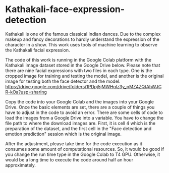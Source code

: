 # Kathakali-face-expression-detection
Kathakali is one of the famous classical Indian dances. Due to the complex makeup and fancy decorations to hardly understand the expression of the character in a show. This work uses tools of machine learning to observe the Kathakali facial expression.

The code of this work is running in the Google Colab platform with the Kathakali image dataset stored in the Google Drive below. Please note that there are nine facial expressions with two files in each type. One is the cropped image for training and testing the model, and another is the original image for testing both the face detector and the model. https://drive.google.com/drive/folders/1PDpj5jMWHqlz3y_pMZ4ZQtAhWJCR-kOa?usp=sharing 

Copy the code into your Google Colab and the images into your Google Drive. Once the basic elements are set, there are a couple of things you have to adjust in the code to avoid an error. There are some cells of code to load the images from a Google Drive into a variable. You have to change the file path to where the download images are. First, it is cell 4 which is the preparation of the dataset, and the first cell in the "Face detection and emotion prediction" session which is the original image.

After the adjustment, please take time for the code execution as it consumes some amount of computational resources. So, it would be good if you change the run time type in the Google Colab to T4 GPU. Otherwise, it would be a long time to execute the code around half an hour approximately.

